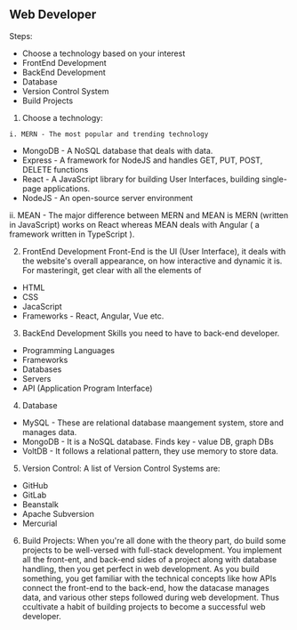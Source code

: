 ## Web Developer

Steps:
- Choose a technology based on your interest
- FrontEnd Development
- BackEnd Development
- Database
- Version Control System
- Build Projects

1. Choose a technology:
```
i. MERN - The most popular and trending technology 
```
- MongoDB - A NoSQL database that deals with data.
- Express - A framework for NodeJS and handles GET, PUT, POST, DELETE functions
- React - A JavaScript library for building User Interfaces, building single-page applications.
- NodeJS - An open-source server environment

ii. MEAN - The major difference between MERN and MEAN is MERN (written in JavaScript) works on React whereas MEAN deals with Angular ( a framework written in TypeScript ).

2. FrontEnd Development
Front-End is the UI (User Interface), it deals with the website's overall appearance, on how interactive and dynamic it is. For masteringit, get clear with all the elements of
- HTML
- CSS
- JacaScript
- Frameworks - React, Angular, Vue etc.


3. BackEnd Development
Skills you need to have to back-end developer.
- Programming Languages
- Frameworks
- Databases
- Servers
- API (Application Program Interface)

4. Database
- MySQL - These are relational database maangement system, store and manages data. 
- MongoDB - It is a NoSQL database. Finds key - value DB, graph DBs
- VoltDB - It follows a relational pattern, they use memory to store data.


5. Version Control:
A list of Version Control Systems are:
- GitHub
- GitLab
- Beanstalk
- Apache Subversion
- Mercurial


6. Build Projects:
When you're all done with the theory part, do build some projects to be well-versed with full-stack development. You implement all the front-ent, and back-end sides of a project along with database handling, then you get perfect in web development. As you build something, you get familiar with the technical concepts like how APIs connect the front-end to the back-end, how the datacase manages data, and various other steps followed during web development. Thus ccultivate a habit of building projects to become a successful web developer.
